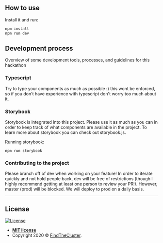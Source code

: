 ## How to use

Install it and run:

```sh
npm install
npm run dev
```

## Development process

Overview of some development tools, processes, and guidelines for this hackathon

### Typescript

Try to type your components as much as possible :) 
this wont be enforced, so if you don't have experience with typescript don't worry too much about it.

### Storybook

Storybook is integrated into this project. Please use it as much as you can in order to keep track of
what components are available in the project. To learn more about storybook you can check out storybook.js.

Running storybook:

```
npm run storybook
```

### Contributing to the project

Please branch off of dev when working on your feature! 
In order to iterate quickly and not hold people back, dev will be free of restrictions (though I highly recommend getting
at least one person to review your PR!). 
However, master (prod) will be blocked. We will deploy to prod on a daily basis.  



---

## License

[![License](http://img.shields.io/:license-mit-blue.svg?style=flat-square)](http://badges.mit-license.org)

- **[MIT license](http://opensource.org/licenses/mit-license.php)**
- Copyright 2020 © <a href="http://findthecluster.com" target="_blank">FindTheCluster</a>.
